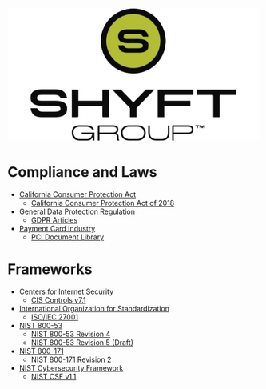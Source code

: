 ![TSG PSP](/images/header.jpg)
================================================

# Compliance and Laws

- [California Consumer Protection Act][ccpa]
  + [California Consumer Protection Act of 2018][ccpa2018]
- [General Data Protection Regulation][gdpr]
  + [GDPR Articles][gdprarticles]
- [Payment Card Industry][pci]
  + [PCI Document Library][pcidocumentlibrary]

# Frameworks

- [Centers for Internet Security][cisecurity]
  + [CIS Controls v7.1][cisecurity71]
- [International Organization for Standardization][iso]
  + [ISO/IEC 27001][iso27001]
- [NIST 800-53][nist80053]
  + [NIST 800-53 Revision 4][nist80053v4]
  + [NIST 800-53 Revision 5 (Draft)][nist80053v5]
- [NIST 800-171][nist800171]
  + [NIST 800-171 Revision 2][nist800171v2]
- [NIST Cybersecurity Framework][nistcsf]
  + [NIST CSF v1.1][nistcsf11]

[ccpa]: https://oag.ca.gov/privacy/ccpa
[ccpa2018]: http://leginfo.legislature.ca.gov/faces/codes_displayText.xhtml?lawCode=CIV&division=3.&title=1.81.5.&part=4.&chapter=&article=
[cisecurity]: https://www.cisecurity.org
[cisecurity71]: https://learn.cisecurity.org/cis-controls-download
[gdpr]: https://gdpr.eu
[gdprarticles]: https://gdpr.eu/tag/gdpr/
[iso]: https://www.iso.org/
[iso27001]: https://www.iso.org/isoiec-27001-information-security.html
[nist80053]: https://nvd.nist.gov/800-53
[nist80053v4]: https://csrc.nist.gov/publications/detail/sp/800-53/rev-4/final
[nist80053v5]: https://nvlpubs.nist.gov/nistpubs/SpecialPublications/NIST.SP.800-53r5-draft.pdf
[nist800171]: https://csrc.nist.gov/publications/detail/sp/800-171/rev-2/final
[nist800171v2]: https://nvlpubs.nist.gov/nistpubs/SpecialPublications/NIST.SP.800-171r2.pdf
[nistcsf]: https://www.nist.gov/cyberframework
[nistcsf11]: https://nvlpubs.nist.gov/nistpubs/CSWP/NIST.CSWP.04162018.pdf
[pci]: https://www.pcisecuritystandards.org
[pcidocumentlibrary]: https://www.pcisecuritystandards.org/document_library
